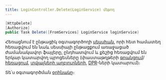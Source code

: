 ```yaml
---
title: LoginController.Delete(LoginService) մեթոդ
---
```


```c#
[HttpDelete]
[Authorize]
public Task Delete([FromServices] LoginService loginService)
```

Հեռացնում է ընթացիկ օգտագործողի [սեսսիան](../../server_api/types/SessionInfo.md), որի հետ համատեղ հեռացվում են նաև սեսսիայի ընթացքում առաջացած ժամանակավոր ֆայլերը, ընդհատվում և քեշից հեռացվում են երկար կատարվող պրոցեսները (փաստաթղթերի [գրանցում](../../server_api/definitions/document/Store.md)/[հեռացում](../../server_api/definitions/document/Delete.md), [տվյալների աղբյուրների](../../server_api/definitions/ds.md), [DPR](../../server_api/definitions/dpr.md)\-ների կատարում)։

Տե՛ս օգտագործման [օրինակը](https://www.postman.com/asya-01/armsoft/example/33237126-c73936af-bf4f-4016-8f79-f5b182c43ad0)։
